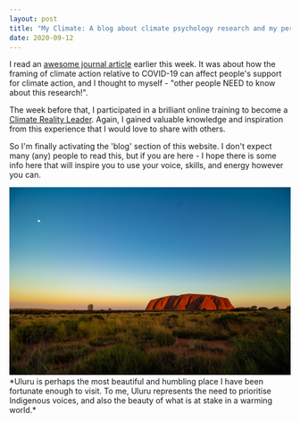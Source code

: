 ```yaml
---
layout: post
title: "My Climate: A blog about climate psychology research and my personal climate actions"
date: 2020-09-12
---
```


I read an <a href="https://www.sciencedirect.com/science/article/pii/S027249442030387X">awesome journal article</a> earlier this week. It was about how the framing of climate action relative to COVID-19 can affect people's support for climate action, and I thought to myself - "other people NEED to know about this research!".

The week before that, I participated in a brilliant online training to become a <a href="https://www.climaterealityglobaltraining.com/">Climate Reality Leader</a>. Again, I gained valuable knowledge and inspiration from this experience that I would love to share with others.

So I'm finally activating the 'blog' section of this website. I don't expect many (any) people to read this, but if you are here - I hope there is some info here that will inspire you to use your voice, skills, and energy however you can. 

<img src="/_posts/images/ondrej-machart-uluru.jpg" alt="Uluru, by Ondrej Machart"/>
*Uluru is perhaps the most beautiful and humbling place I have been fortunate enough to visit. To me, Uluru represents the need to prioritise Indigenous voices, and also the beauty of what is at stake in a warming world.*
